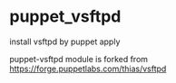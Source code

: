 # puppet_vsftpd
install vsftpd by puppet apply

puppet-vsftpd module is forked from https://forge.puppetlabs.com/thias/vsftpd
